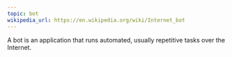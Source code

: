 ```yaml
---
topic: bot
wikipedia_url: https://en.wikipedia.org/wiki/Internet_bot
---
```

A bot is an application that runs automated, usually repetitive tasks over the Internet.